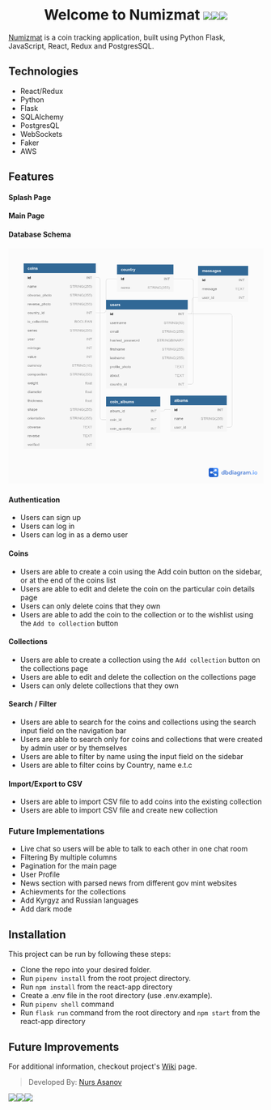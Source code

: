 <div align="center">
   <h1>Welcome to Numizmat <img src="https://media.giphy.com/media/njON3jEmTYHEfRbfsk/giphy.gif" width="25px"><img src="https://media.giphy.com/media/njON3jEmTYHEfRbfsk/giphy.gif" width="25px"><img src="https://media.giphy.com/media/njON3jEmTYHEfRbfsk/giphy.gif" width="25px"> </h1>
</div>

[Numizmat](https://numizmat.herokuapp.com/) is a coin tracking application, built using Python Flask, JavaScript, React, Redux and PostgresSQL.

## Technologies

-   React/Redux
-   Python
-   Flask
-   SQLAlchemy
-   PostgresQL
-   WebSockets
-   Faker
-   AWS

## Features

#### Splash Page

#### Main Page

#### Database Schema

![db](https://github.com/nasanov/numizmat/blob/main/docs/db3.png)

#### Authentication

-   Users can sign up
-   Users can log in
-   Users can log in as a demo user

#### Coins

- Users are able to create a coin using the Add coin button on the sidebar, or at the end of the coins list
- Users are able to edit and delete the coin on the particular coin details page
- Users can only delete coins that they own
- Users are able to add the coin to the collection or to the wishlist using the `Add to collection` button


#### Collections

- Users are able to create a collection using the `Add collection` button on the collections page
- Users are able to edit and delete the collection on the collections page
- Users can only delete collections that they own

#### Search / Filter

- Users are able to search for the coins and collections using the search input field on the navigation bar
- Users are able to search only for coins and collections that were created by admin user or by themselves
- Users are able to filter by name using the input field on the sidebar
- Users are able to filter coins by Country, name e.t.c

#### Import/Export to CSV

- Users are able to import CSV file to add coins into the existing collection
- Users are able to import CSV file and create new collection


### Future Implementations
- Live chat so users will be able to talk to each other in one chat room 
- Filtering By multiple columns
- Pagination for the main page
- User Profile
- News section with parsed news from different gov mint websites
- Achievments for the collections
- Add Kyrgyz and Russian languages
- Add dark mode

## Installation

This project can be run by following these steps:

-   Clone the repo into your desired folder.
-   Run `pipenv install` from the root project directory.
-   Run `npm install` from the react-app directory
-   Create a .env file in the root directory (use .env.example).
-   Run `pipenv shell` command
-   Run `flask run` command from the root directory and `npm start` from the react-app directory

## Future Improvements

For additional information, checkout project's [Wiki](https://github.com/nasanov/numizmat/wiki) page.

> Developed By: [Nurs Asanov](https://github.com/nasanov)

<img src="https://media.giphy.com/media/s9kqO10sLE9smNFM8V/giphy.gif"><img src="https://media.giphy.com/media/s9kqO10sLE9smNFM8V/giphy.gif"><img src="https://media.giphy.com/media/s9kqO10sLE9smNFM8V/giphy.gif">

